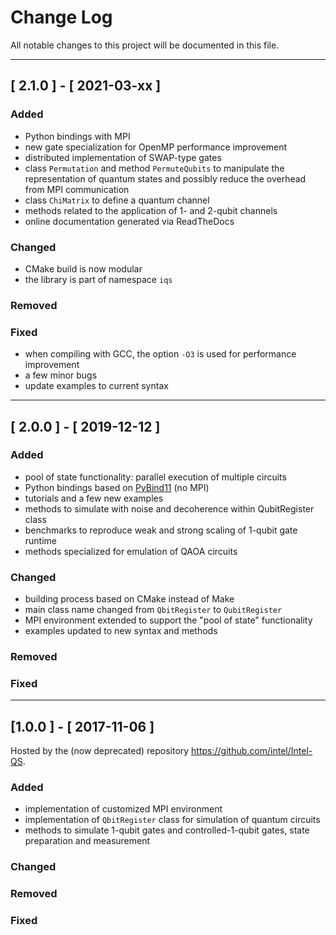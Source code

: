 # Change Log

All notable changes to this project will be documented in this file.

----

## [ 2.1.0 ] - [ 2021-03-xx ]

### Added
- Python bindings with MPI
- new gate specialization for OpenMP performance improvement
- distributed implementation of SWAP-type gates
- class `Permutation` and method `PermuteQubits` to manipulate the representation
  of quantum states and possibly reduce the overhead from MPI communication
- class `ChiMatrix` to define a quantum channel
- methods related to the application of 1- and 2-qubit channels
- online documentation generated via ReadTheDocs

### Changed
- CMake build is now modular
- the library is part of namespace `iqs`

### Removed

### Fixed
- when compiling with GCC, the option `-O3` is used for performance improvement
- a few minor bugs
- update examples to current syntax

----

## [ 2.0.0 ] - [ 2019-12-12 ]

### Added
- pool of state functionality: parallel execution of multiple circuits
- Python bindings based on [PyBind11](https://github.com/pybind/pybind11) (no MPI)
- tutorials and a few new examples
- methods to simulate with noise and decoherence within QubitRegister class
- benchmarks to reproduce weak and strong scaling of 1-qubit gate runtime
- methods specialized for emulation of QAOA circuits

### Changed
- building process based on CMake instead of Make
- main class name changed from `QbitRegister` to `QubitRegister`
- MPI environment extended to support the "pool of state" functionality
- examples updated to new syntax and methods

### Removed

### Fixed

----

## [1.0.0 ] - [ 2017-11-06 ]

Hosted by the (now deprecated) repository <https://github.com/intel/Intel-QS>.

### Added
- implementation of customized MPI environment
- implementation of `QbitRegister` class for simulation of quantum circuits
- methods to simulate 1-qubit gates and controlled-1-qubit gates,
  state preparation and measurement

### Changed

### Removed

### Fixed

